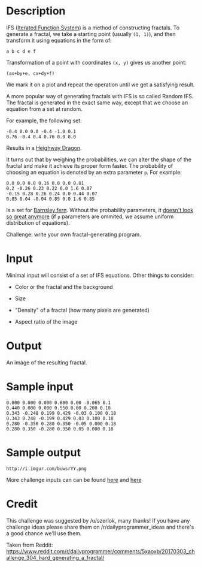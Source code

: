 

# Description

IFS ([Iterated Function System](https://en.wikipedia.org/wiki/Iterated_function_system)) is a method of constructing fractals. To generate a fractal, we take a starting point (usually `(1, 1)`), and then transform it using equations in the form of:

    a b c d e f

Transformation of a point with coordinates `(x, y)` gives us another point:

    (ax+by+e, cx+dy+f)

We mark it on a plot and repeat the operation until we get a satisfying result.

A more popular way of generating fractals with IFS is so called Random IFS. The fractal is generated in the exact same way, except that we choose an equation from a set at random.

For example, the following set:

    -0.4 0.0 0.0 -0.4 -1.0 0.1
    0.76 -0.4 0.4 0.76 0.0 0.0

Results in a [Heighway Dragon](http://i.imgur.com/8SIUUP3.png).

It turns out that by weighing the probabilities, we can alter the shape of the fractal and make it achieve its proper form faster. The probability of choosing an equation is denoted by an extra parameter `p`. For example:

    0.0 0.0 0.0 0.16 0.0 0.0 0.01
    0.2 -0.26 0.23 0.22 0.0 1.6 0.07
    -0.15 0.28 0.26 0.24 0.0 0.44 0.07
    0.85 0.04 -0.04 0.85 0.0 1.6 0.85

Is a set for [Barnsley fern](http://i.imgur.com/8fvYvr1.png). Without the probability parameters, it [doesn't look so great anymore](http://i.imgur.com/wny7bnB.png) (if `p` parameters are ommited, we assume uniform distribution of equations).

Challenge: write your own fractal-generating program.

# Input

Minimal input will consist of a set of IFS equations. Other things to consider:

* Color or the fractal and the background
* Size

* "Density" of a fractal (how many pixels are generated) 
* Aspect ratio of the image

# Output

An image of the resulting fractal.

# Sample input

    0.000 0.000 0.000 0.600 0.00 -0.065 0.1
    0.440 0.000 0.000 0.550 0.00 0.200 0.18
    0.343 -0.248 0.199 0.429 -0.03 0.100 0.18
    0.343 0.248 -0.199 0.429 0.03 0.100 0.18
    0.280 -0.350 0.280 0.350 -0.05 0.000 0.18
    0.280 0.350 -0.280 0.350 0.05 0.000 0.18

# Sample output

    http://i.imgur.com/buwsrYY.png


More challenge inputs can can be found [here](http://cs.lmu.edu/~ray/notes/ifs/) and [here](http://paulbourke.net/fractals/)

# Credit

This challenge was suggested by /u/szerlok, many thanks! If you have any challenge ideas please share them on /r/dailyprogrammer_ideas and there's a good chance we'll use them. 

Taken from Reddit: https://www.reddit.com/r/dailyprogrammer/comments/5xaoxb/20170303_challenge_304_hard_generating_a_fractal/